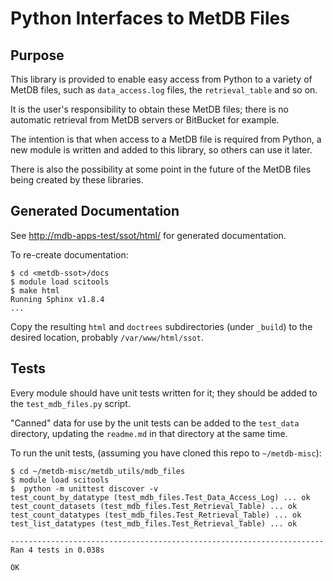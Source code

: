 # Python Interfaces to MetDB Files

## Purpose

This library is provided to enable easy access from Python to a variety of MetDB files, such as `data_access.log` files, the `retrieval_table` and so on.

It is the user's responsibility to obtain these MetDB files; there is no automatic retrieval from MetDB servers or BitBucket for example.

The intention is that when access to a MetDB file is required from Python, a new module is written and added to this library, so others can use it later.

There is also the possibility at some point in the future of the MetDB files being created by these libraries.

## Generated Documentation
See [http://mdb-apps-test/ssot/html/](http://mdb-apps-test/ssot/html/) for generated documentation.

To re-create documentation:

```
$ cd <metdb-ssot>/docs
$ module load scitools
$ make html
Running Sphinx v1.8.4
...
```
Copy the resulting `html` and `doctrees` subdirectories (under `_build`) to the desired location, probably `/var/www/html/ssot`.

## Tests
Every module should have unit tests written for it; they should be added to the `test_mdb_files.py` script.

"Canned" data for use by the unit tests can be added to the `test_data` directory, updating the `readme.md` in that directory at the same time.

To run the unit tests, (assuming you have cloned this repo to `~/metdb-misc`):

```
$ cd ~/metdb-misc/metdb_utils/mdb_files
$ module load scitools
$  python -m unittest discover -v
test_count_by_datatype (test_mdb_files.Test_Data_Access_Log) ... ok
test_count_datasets (test_mdb_files.Test_Retrieval_Table) ... ok
test_count_datatypes (test_mdb_files.Test_Retrieval_Table) ... ok
test_list_datatypes (test_mdb_files.Test_Retrieval_Table) ... ok

----------------------------------------------------------------------
Ran 4 tests in 0.038s

OK
```